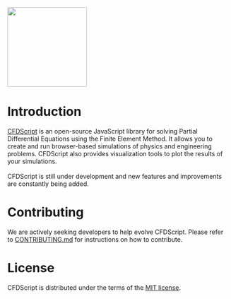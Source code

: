 <img src="https://cfdscript.github.io/CFDScript-website/images/logo.png" width="180" >

# Introduction
<a href="https://www.cfdscript.com/" target="_blank">CFDScript</a> is an open-source JavaScript library for solving Partial Differential Equations using the Finite Element Method. It allows you to create and run browser-based simulations of physics and engineering problems. CFDScript also provides visualization tools to plot the results of your simulations.
<br>
</br>
CFDScript is still under development and new features and improvements are constantly being added.
<!-- <img src="https://cfdscript.github.io/CFDScript-website/images/example1.png" width="400" > -->

# Contributing
We are actively seeking developers to help evolve CFDScript. Please refer to <a href="./CONTRIBUTING.md" target="_blank">CONTRIBUTING.md</a> for instructions on how to contribute.

# License
CFDScript is distributed under the terms of the <a href="https://opensource.org/license/mit" target="_blank">MIT license</a>.

<!-- ## Start here 
See the 
This project is actively maintained on -->

<!-- ## Disclaimer
This software is provided as-is, without any warranty, expressed or implied. The authors and copyright holders of this software shall not be liable for any claim or damages arising from its use. -->
